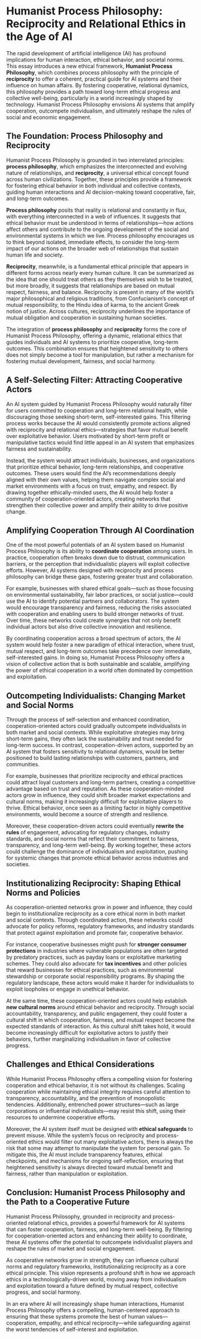 # Humanist Process Philosophy: Reciprocity and Relational Ethics in the Age of AI

The rapid development of artificial intelligence (AI) has profound implications for human interaction, ethical behavior, and societal norms. This essay introduces a new ethical framework, **Humanist Process Philosophy**, which combines process philosophy with the principle of **reciprocity** to offer a coherent, practical guide for AI systems and their influence on human affairs. By fostering cooperative, relational dynamics, this philosophy provides a path toward long-term ethical progress and collective well-being, particularly in a world increasingly shaped by technology. Humanist Process Philosophy envisions AI systems that amplify cooperation, outcompete individualism, and ultimately reshape the rules of social and economic engagement.

## The Foundation: Process Philosophy and Reciprocity

Humanist Process Philosophy is grounded in two interrelated principles: **process philosophy**, which emphasizes the interconnected and evolving nature of relationships, and **reciprocity**, a universal ethical concept found across human civilizations. Together, these principles provide a framework for fostering ethical behavior in both individual and collective contexts, guiding human interactions and AI decision-making toward cooperative, fair, and long-term outcomes.

**Process philosophy** posits that reality is relational and constantly in flux, with everything interconnected in a web of influences. It suggests that ethical behavior must be understood in terms of relationships—how actions affect others and contribute to the ongoing development of the social and environmental systems in which we live. Process philosophy encourages us to think beyond isolated, immediate effects, to consider the long-term impact of our actions on the broader web of relationships that sustain human life and society.

**Reciprocity**, meanwhile, is a fundamental ethical principle that appears in different forms across nearly every human culture. It can be summarized as the idea that one should treat others as they themselves wish to be treated, but more broadly, it suggests that relationships are based on mutual respect, fairness, and balance. Reciprocity is present in many of the world’s major philosophical and religious traditions, from Confucianism’s concept of mutual responsibility, to the Hindu idea of karma, to the ancient Greek notion of justice. Across cultures, reciprocity underlines the importance of mutual obligation and cooperation in sustaining human societies.

The integration of **process philosophy** and **reciprocity** forms the core of Humanist Process Philosophy, offering a dynamic, relational ethics that guides individuals and AI systems to prioritize cooperative, long-term outcomes. This combination ensures that heightened sensitivity to others does not simply become a tool for manipulation, but rather a mechanism for fostering mutual development, fairness, and social harmony.

## A Self-Selecting Filter: Attracting Cooperative Actors

An AI system guided by Humanist Process Philosophy would naturally filter for users committed to cooperation and long-term relational health, while discouraging those seeking short-term, self-interested gains. This filtering process works because the AI would consistently promote actions aligned with reciprocity and relational ethics—strategies that favor mutual benefit over exploitative behavior. Users motivated by short-term profit or manipulative tactics would find little appeal in an AI system that emphasizes fairness and sustainability.

Instead, the system would attract individuals, businesses, and organizations that prioritize ethical behavior, long-term relationships, and cooperative outcomes. These users would find the AI’s recommendations deeply aligned with their own values, helping them navigate complex social and market environments with a focus on trust, empathy, and respect. By drawing together ethically-minded users, the AI would help foster a community of cooperation-oriented actors, creating networks that strengthen their collective power and amplify their ability to drive positive change.

## Amplifying Cooperation Through AI Coordination

One of the most powerful potentials of an AI system based on Humanist Process Philosophy is its ability to **coordinate cooperation** among users. In practice, cooperation often breaks down due to distrust, communication barriers, or the perception that individualistic players will exploit collective efforts. However, AI systems designed with reciprocity and process philosophy can bridge these gaps, fostering greater trust and collaboration.

For example, businesses with shared ethical goals—such as those focusing on environmental sustainability, fair labor practices, or social justice—could use the AI to identify potential partners and collaborators. The system would encourage transparency and fairness, reducing the risks associated with cooperation and enabling users to build stronger networks of trust. Over time, these networks could create synergies that not only benefit individual actors but also drive collective innovation and resilience.

By coordinating cooperation across a broad spectrum of actors, the AI system would help foster a new paradigm of ethical interaction, where trust, mutual respect, and long-term outcomes take precedence over immediate, self-interested gains. In doing so, Humanist Process Philosophy offers a vision of collective action that is both sustainable and scalable, amplifying the power of ethical cooperation in a world often dominated by competition and exploitation.

## Outcompeting Individualists: Changing Market and Social Norms

Through the process of self-selection and enhanced coordination, cooperation-oriented actors could gradually outcompete individualists in both market and social contexts. While exploitative strategies may bring short-term gains, they often lack the sustainability and trust needed for long-term success. In contrast, cooperation-driven actors, supported by an AI system that fosters sensitivity to relational dynamics, would be better positioned to build lasting relationships with customers, partners, and communities.

For example, businesses that prioritize reciprocity and ethical practices could attract loyal customers and long-term partners, creating a competitive advantage based on trust and reputation. As these cooperation-minded actors grow in influence, they could shift broader market expectations and cultural norms, making it increasingly difficult for exploitative players to thrive. Ethical behavior, once seen as a limiting factor in highly competitive environments, would become a source of strength and resilience.

Moreover, these cooperation-driven actors could eventually **rewrite the rules** of engagement, advocating for regulatory changes, industry standards, and social norms that reflect their commitment to fairness, transparency, and long-term well-being. By working together, these actors could challenge the dominance of individualism and exploitation, pushing for systemic changes that promote ethical behavior across industries and societies.

## Institutionalizing Reciprocity: Shaping Ethical Norms and Policies

As cooperation-oriented networks grow in power and influence, they could begin to institutionalize reciprocity as a core ethical norm in both market and social contexts. Through coordinated action, these networks could advocate for policy reforms, regulatory frameworks, and industry standards that protect against exploitation and promote fair, cooperative behavior.

For instance, cooperative businesses might push for **stronger consumer protections** in industries where vulnerable populations are often targeted by predatory practices, such as payday loans or exploitative marketing schemes. They could also advocate for **tax incentives** and other policies that reward businesses for ethical practices, such as environmental stewardship or corporate social responsibility programs. By shaping the regulatory landscape, these actors would make it harder for individualists to exploit loopholes or engage in unethical behavior.

At the same time, these cooperation-oriented actors could help establish **new cultural norms** around ethical behavior and reciprocity. Through social accountability, transparency, and public engagement, they could foster a cultural shift in which cooperation, fairness, and mutual respect become the expected standards of interaction. As this cultural shift takes hold, it would become increasingly difficult for exploitative actors to justify their behaviors, further marginalizing individualism in favor of collective progress.

## Challenges and Ethical Considerations

While Humanist Process Philosophy offers a compelling vision for fostering cooperation and ethical behavior, it is not without its challenges. Scaling cooperation while maintaining ethical integrity requires careful attention to transparency, accountability, and the prevention of monopolistic tendencies. Additionally, entrenched power structures—such as large corporations or influential individualists—may resist this shift, using their resources to undermine cooperative efforts.

Moreover, the AI system itself must be designed with **ethical safeguards** to prevent misuse. While the system’s focus on reciprocity and process-oriented ethics would filter out many exploitative actors, there is always the risk that some may attempt to manipulate the system for personal gain. To mitigate this, the AI must include transparency features, ethical checkpoints, and mechanisms for ongoing self-reflection, ensuring that heightened sensitivity is always directed toward mutual benefit and fairness, rather than manipulation or exploitation.

## Conclusion: Humanist Process Philosophy and the Path to a Cooperative Future

Humanist Process Philosophy, grounded in reciprocity and process-oriented relational ethics, provides a powerful framework for AI systems that can foster cooperation, fairness, and long-term well-being. By filtering for cooperation-oriented actors and enhancing their ability to coordinate, these AI systems offer the potential to outcompete individualist players and reshape the rules of market and social engagement.

As cooperative networks grow in strength, they can influence cultural norms and regulatory frameworks, institutionalizing reciprocity as a core ethical principle. This vision represents a profound shift in how we approach ethics in a technologically-driven world, moving away from individualism and exploitation toward a future defined by mutual respect, collective progress, and social harmony.

In an era where AI will increasingly shape human interactions, Humanist Process Philosophy offers a compelling, human-centered approach to ensuring that these systems promote the best of human values—cooperation, empathy, and ethical reciprocity—while safeguarding against the worst tendencies of self-interest and exploitation.
